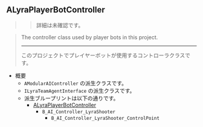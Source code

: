 ## ALyraPlayerBotController

>> 詳細は未確認です。

> The controller class used by player bots in this project.  
> 
> ----
> このプロジェクトでプレイヤーボットが使用するコントローラクラスです。  

* 概要
	* `AModularAIController` の派生クラスです。
	* `ILyraTeamAgentInterface` の派生クラスです。
	* 派生ブループリントは以下の通りです。
		* [ALyraPlayerBotController]
			* `B_AI_Controller_LyraShooter`
				* `B_AI_Controller_LyraShooter_ControlPoint`


<!--- ページ内のリンク --->

<!--- 自前の画像へのリンク --->

<!--- generated --->
[ALyraPlayerBotController]: ../../Lyra/Etc/ALyraPlayerBotController.md#alyraplayerbotcontroller
